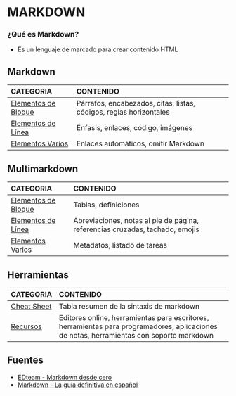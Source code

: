# MARKDOWN

### ¿Qué es Markdown?

- Es un lenguaje de marcado para crear contenido HTML

## Markdown
|CATEGORIA|CONTENIDO|
|:---|:---|
|[Elementos de Bloque](md-bloque.md)|Párrafos, encabezados, citas, listas, códigos, reglas horizontales|
|[Elementos de Línea](md-linea.md)|Énfasis, enlaces, código, imágenes|
|[Elementos Varios](md-varios.md)|Enlaces automáticos, omitir Markdown|

## Multimarkdown
|CATEGORIA|CONTENIDO|
|:---|:---|
|[Elementos de Bloque](md-multi.md)|Tablas, definiciones|
|[Elementos de Línea](md-multi.md)|Abreviaciones, notas al pie de página, referencias cruzadas, tachado, emojis|
|[Elementos Varios](md-multi.md)|Metadatos, listado de tareas|

## Herramientas
|CATEGORIA|CONTENIDO|
|:---|:---|
|[Cheat Sheet](md-cheatsheet.md)|Tabla resumen de la sintaxis de markdown|
|[Recursos](md-recursos.md)|Editores online, herramientas para escritores, herramientas para programadores, aplicaciones de notas, herramientas con soporte markdown|

## Fuentes

- [EDteam - Markdown desde cero](https://ed.team/cursos/markdown)
- [Markdown - La guía definitiva en español](https://markdown.es/)